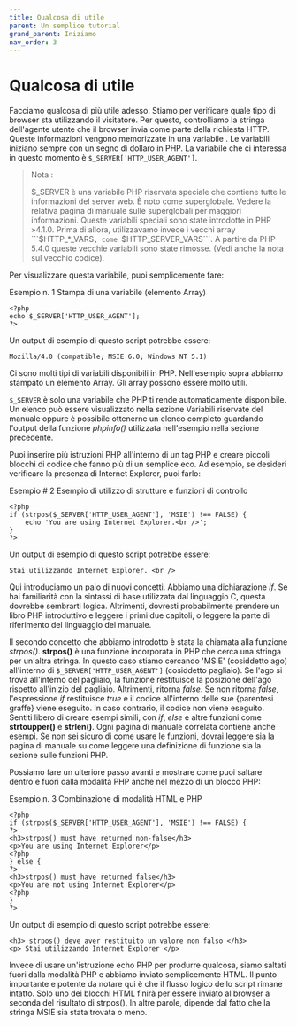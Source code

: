 ```yaml
---
title: Qualcosa di utile
parent: Un semplice tutorial
grand_parent: Iniziamo
nav_order: 3
---
```


# Qualcosa di utile
Facciamo qualcosa di più utile adesso. Stiamo per verificare quale tipo di browser sta utilizzando il visitatore. Per questo, controlliamo la stringa dell'agente utente che il browser invia come parte della richiesta HTTP. Queste informazioni vengono memorizzate in una variabile . Le variabili iniziano sempre con un segno di dollaro in PHP. La variabile che ci interessa in questo momento è ```$_SERVER['HTTP_USER_AGENT']```.

> Nota :
> 
> $_SERVER è una variabile PHP riservata speciale che contiene tutte le informazioni del server web. È noto come superglobale. Vedere la relativa pagina di manuale sulle superglobali per maggiori informazioni. Queste variabili speciali sono state introdotte in PHP »4.1.0. Prima di allora, utilizzavamo invece i vecchi array ```$HTTP_*_VARS```, come ```$HTTP_SERVER_VARS```. A partire da PHP 5.4.0 queste vecchie variabili sono state rimosse. (Vedi anche la nota sul vecchio codice).

Per visualizzare questa variabile, puoi semplicemente fare:

Esempio n. 1 Stampa di una variabile (elemento Array)

```
<?php
echo $_SERVER['HTTP_USER_AGENT'];
?>
```

Un output di esempio di questo script potrebbe essere:

```
Mozilla/4.0 (compatible; MSIE 6.0; Windows NT 5.1)
```

Ci sono molti tipi di variabili disponibili in PHP. Nell'esempio sopra abbiamo stampato un elemento Array. Gli array possono essere molto utili.

```$_SERVER``` è solo una variabile che PHP ti rende automaticamente disponibile. Un elenco può essere visualizzato nella sezione Variabili riservate del manuale oppure è possibile ottenerne un elenco completo guardando l'output della funzione *phpinfo()* utilizzata nell'esempio nella sezione precedente.

Puoi inserire più istruzioni PHP all'interno di un tag PHP e creare piccoli blocchi di codice che fanno più di un semplice eco. Ad esempio, se desideri verificare la presenza di Internet Explorer, puoi farlo:

Esempio # 2 Esempio di utilizzo di strutture e funzioni di controllo

```
<?php
if (strpos($_SERVER['HTTP_USER_AGENT'], 'MSIE') !== FALSE) {
    echo 'You are using Internet Explorer.<br />';
}
?>
```
Un output di esempio di questo script potrebbe essere:

```
Stai utilizzando Internet Explorer. <br />
```

Qui introduciamo un paio di nuovi concetti. Abbiamo una dichiarazione *if*. Se hai familiarità con la sintassi di base utilizzata dal linguaggio C, questa dovrebbe sembrarti logica. Altrimenti, dovresti probabilmente prendere un libro PHP introduttivo e leggere i primi due capitoli, o leggere la parte di riferimento del linguaggio del manuale.

Il secondo concetto che abbiamo introdotto è stata la chiamata alla funzione *strpos()*. **strpos()** è una funzione incorporata in PHP che cerca una stringa per un'altra stringa. In questo caso stiamo cercando 'MSIE' (cosiddetto ago) all'interno di ```$_SERVER['HTTP_USER_AGENT']``` (cosiddetto pagliaio). Se l'ago si trova all'interno del pagliaio, la funzione restituisce la posizione dell'ago rispetto all'inizio del pagliaio. Altrimenti, ritorna *false*. Se non ritorna *false*, l'espressione *if* restituisce *true* e il codice all'interno delle sue {parentesi graffe} viene eseguito. In caso contrario, il codice non viene eseguito. Sentiti libero di creare esempi simili, con *if*, *else* e altre funzioni come **strtoupper()** e **strlen()**. Ogni pagina di manuale correlata contiene anche esempi. Se non sei sicuro di come usare le funzioni, dovrai leggere sia la pagina di manuale su come leggere una definizione di funzione sia la sezione sulle funzioni PHP.

Possiamo fare un ulteriore passo avanti e mostrare come puoi saltare dentro e fuori dalla modalità PHP anche nel mezzo di un blocco PHP:

Esempio n. 3 Combinazione di modalità HTML e PHP

```
<?php
if (strpos($_SERVER['HTTP_USER_AGENT'], 'MSIE') !== FALSE) {
?>
<h3>strpos() must have returned non-false</h3>
<p>You are using Internet Explorer</p>
<?php
} else {
?>
<h3>strpos() must have returned false</h3>
<p>You are not using Internet Explorer</p>
<?php
}
?>
```

Un output di esempio di questo script potrebbe essere:

```
<h3> strpos() deve aver restituito un valore non falso </h3>
<p> Stai utilizzando Internet Explorer </p>
```

Invece di usare un'istruzione echo PHP per produrre qualcosa, siamo saltati fuori dalla modalità PHP e abbiamo inviato semplicemente HTML. Il punto importante e potente da notare qui è che il flusso logico dello script rimane intatto. Solo uno dei blocchi HTML finirà per essere inviato al browser a seconda del risultato di strpos(). In altre parole, dipende dal fatto che la stringa MSIE sia stata trovata o meno.